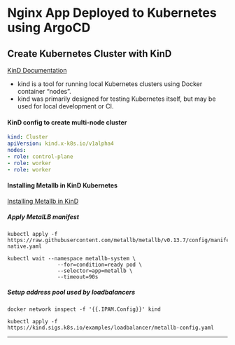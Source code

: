 # Nginx App Deployed to Kubernetes using ArgoCD

## Create Kubernetes Cluster with KinD

[KinD Documentation](https://kind.sigs.k8s.io/)

- kind is a tool for running local Kubernetes clusters using Docker container “nodes”.
- kind was primarily designed for testing Kubernetes itself, but may be used for local development or CI.

#### KinD config to create multi-node cluster

```yaml
kind: Cluster
apiVersion: kind.x-k8s.io/v1alpha4
nodes:
- role: control-plane
- role: worker
- role: worker
```

#### Installing Metallb in KinD Kubernetes

[Installing Metallb in KinD](https://kind.sigs.k8s.io/docs/user/loadbalancer/)

##### Apply MetalLB manifest

```shell
kubectl apply -f https://raw.githubusercontent.com/metallb/metallb/v0.13.7/config/manifests/metallb-native.yaml
```

```shell
kubectl wait --namespace metallb-system \
                --for=condition=ready pod \
                --selector=app=metallb \
                --timeout=90s
```

##### Setup address pool used by loadbalancers

```shell
docker network inspect -f '{{.IPAM.Config}}' kind
```

```shell
kubectl apply -f https://kind.sigs.k8s.io/examples/loadbalancer/metallb-config.yaml
```

---
